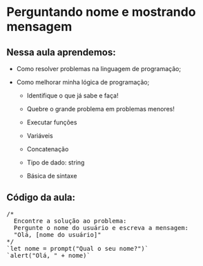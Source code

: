 # Perguntando nome e mostrando mensagem

## Nessa aula aprendemos:

- Como resolver problemas na linguagem de programação;

- Como melhorar minha lógica de programação;

   - Identifique o que já sabe e faça!
   - Quebre o grande problema em problemas menores!

   - Executar funções
   - Variáveis
   - Concatenação
   - Tipo de dado: string
   - Básica de sintaxe

## Código da aula:
<pre>
/*
  Encontre a solução ao problema:
  Pergunte o nome do usuário e escreva a mensagem:
  "Olá, [nome do usuário]"
*/
`let nome = prompt("Qual o seu nome?")`
`alert("Olá, " + nome)`
</pre>